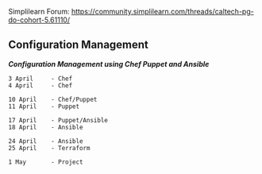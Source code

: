Simplilearn Forum: https://community.simplilearn.com/threads/caltech-pg-do-cohort-5.61110/
## Configuration Management
***Configuration Management using Chef Puppet and Ansible***

    3 April     - Chef
    4 April     - Chef

    10 April    - Chef/Puppet
    11 April    - Puppet
    
    17 April    - Puppet/Ansible
    18 April    - Ansible
    
    24 April    - Ansible
    25 April    - Terraform
    
    1 May       - Project

